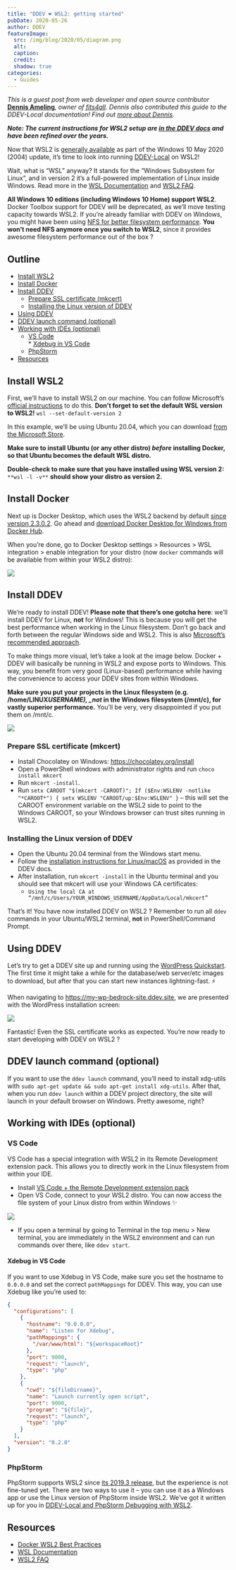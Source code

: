 ```yaml
---
title: "DDEV ❤️ WSL2: getting started"
pubDate: 2020-05-26
author: DDEV
featureImage:
  src: /img/blog/2020/05/diagram.png
  alt:
  caption:
  credit:
  shadow: true
categories:
  - Guides
---
```


_This is a guest post from web developer and open source contributor_ [**Dennis Ameling**](https://github.com/dennisameling)_, owner of_ [_fits4all_](https://github.com/fits4all)_. Dennis also contributed this guide to the DDEV-Local documentation! Find out_ [_more about Dennis_](https://twitter.com/dennisameling)_._

**_Note: The current instructions for WSL2 setup are [in the DDEV docs](https://ddev.readthedocs.io/en/latest/users/install/ddev-installation/#windows-wsl2) and have been refined over the years._**

Now that WSL2 is [generally available](https://devblogs.microsoft.com/commandline/wsl2-will-be-generally-available-in-windows-10-version-2004/) as part of the Windows 10 May 2020 (2004) update, it’s time to look into running [DDEV-Local](https://ddev.com/ddev-local/) on WSL2!

Wait, what is “WSL” anyway? It stands for the “Windows Subsystem for Linux”, and in version 2 it’s a full-powered implementation of Linux inside Windows. Read more in the [WSL Documentation](https://docs.microsoft.com/en-us/windows/wsl/) and [WSL2 FAQ](https://docs.microsoft.com/en-us/windows/wsl/wsl2-faq).

**All Windows 10 editions (including Windows 10 Home) support WSL2**. Docker Toolbox support for DDEV will be deprecated, as we’ll move testing capacity towards WSL2\. If you’re already familiar with DDEV on Windows, you might have been using [NFS for better filesystem performance](https://ddev.readthedocs.io/en/stable/users/performance/#windows-nfs-setup). **You won’t need NFS anymore once you switch to WSL2**, since it provides awesome filesystem performance out of the box ?

## Outline

- [Install WSL2](#install-wsl2)
- [Install Docker](#install-docker)
- [Install DDEV](#install-ddev)
  - [Prepare SSL certificate (mkcert)](#prepare-ssl-certificate)
  - [Installing the Linux version of DDEV](#installing-the-linux-version-of-ddev)
- [Using DDEV](#using-ddev)
- [DDEV launch command (optional) ](#ddev-launch)
- [Working with IDEs (optional) ](#working-with-ides)
  - [VS Code](#vs-code)  
     \* [Xdebug in VS Code](#xdebug-in-vs-code)
  - [PhpStorm](#phpstorm)
- [Resources](#resources)

## Install WSL2

First, we’ll have to install WSL2 on our machine. You can follow Microsoft’s [official instructions](https://docs.microsoft.com/en-us/windows/wsl/install-win10) to do this. **Don’t forget to set the default WSL version to WSL2!** `wsl --set-default-version 2`

In this example, we’ll be using Ubuntu 20.04, which you can download [from the Microsoft Store](https://www.microsoft.com/store/productId/9N6SVWS3RX71).

**Make sure to install Ubuntu (or any other distro) _before_ installing Docker, so that Ubuntu becomes the default WSL distro.**

**Double-check to make sure that you have installed using WSL version 2:** `**wsl -l -v**` **should show your distro as version 2\.**

## Install Docker

Next up is Docker Desktop, which uses the WSL2 backend by default [since version 2.3.0.2](https://docs.docker.com/docker-for-windows/release-notes/#docker-desktop-community-2302). Go ahead and [download Docker Desktop for Windows from Docker Hub](https://hub.docker.com/editions/community/docker-ce-desktop-windows/).

When you’re done, go to Docker Desktop settings > Resources > WSL integration > enable integration for your distro (now `docker` commands will be available from within your WSL2 distro):

![](/img/blog/2020/05/settings.png)

## Install DDEV

We’re ready to install DDEV! **Please note that there’s one gotcha here**: we’ll install DDEV for Linux, **not** for Windows! This is because you will get the best performance when working in the Linux filesystem. Don’t go back and forth between the regular Windows side and WSL2\. This is also [Microsoft’s recommended approach](https://docs.microsoft.com/en-us/windows/wsl/compare-versions#use-the-linux-file-system-for-faster-performance).

To make things more visual, let’s take a look at the image below. Docker + DDEV will basically be running in WSL2 and expose ports to Windows. This way, you benefit from very good (Linux-based) performance while having the convenience to access your DDEV sites from within Windows.

**Make sure you put your projects in the Linux filesystem (e.g. /home/LINUX*USERNAME), \_not* in the Windows filesystem (/mnt/c), for vastly superior performance.** You’ll be very, very disappointed if you put them on /mnt/c.

![](/img/blog/2020/05/diagram.png)

### Prepare SSL certificate (mkcert)

- Install Chocolatey on Windows: <https://chocolatey.org/install>
- Open a PowerShell windows with administrator rights and run `choco install mkcert`
- Run `mkcert -install`.
- Run `setx CAROOT "$(mkcert -CAROOT)"; If ($Env:WSLENV -notlike "*CAROOT*") { setx WSLENV "CAROOT/up:$Env:WSLENV" }` – this will set the CAROOT environment variable on the WSL2 side to point to the Windows CAROOT, so your Windows browser can trust sites running in WSL2.

### Installing the Linux version of DDEV

- Open the Ubuntu 20.04 terminal from the Windows start menu.
- Follow the [installation instructions for Linux/macOS](https://ddev.readthedocs.io/en/stable/#homebrewlinuxbrew-macoslinux) as provided in the DDEV docs.
- After installation, run `mkcert -install` in the Ubuntu terminal and you should see that mkcert will use your Windows CA certificates:
  - `Using the local CA at “/mnt/c/Users/YOUR_WINDOWS_USERNAME/AppData/Local/mkcert”`

That’s it! You have now installed DDEV on WSL2 ? Remember to run all `ddev` commands in your Ubuntu/WSL2 terminal, **not** in PowerShell/Command Prompt.

## Using DDEV

Let’s try to get a DDEV site up and running using the [WordPress Quickstart](https://ddev.readthedocs.io/en/latest/users/cli-usage/#wordpress-quickstart). The first time it might take a while for the database/web server/etc images to download, but after that you can start new instances lightning-fast. ⚡

When navigating to <https://my-wp-bedrock-site.ddev.site>, we are presented with the WordPress installation screen:

![](/img/blog/2020/05/wp-install.png)

Fantastic! Even the SSL certificate works as expected. You’re now ready to start developing with DDEV on WSL2 ?

## DDEV launch command (optional)

If you want to use the `ddev launch` command, you’ll need to install xdg-utils with `sudo apt-get update && sudo apt-get install xdg-utils`. After that, when you run `ddev launch` within a DDEV project directory, the site will launch in your default browser on Windows. Pretty awesome, right?

## Working with IDEs (optional)

### VS Code

VS Code has a special integration with WSL2 in its Remote Development extension pack. This allows you to directly work in the Linux filesystem from within your IDE.

- Install [VS Code + the Remote Development extension pack](https://code.visualstudio.com/docs/remote/wsl#%5Fgetting-started)
- Open VS Code, connect to your WSL2 distro. You can now access the file system of your Linux distro from within Windows ✨

![](/img/blog/2020/05/vs-code-wsl2-windows.jpg)

- If you open a terminal by going to Terminal in the top menu > New terminal, you are immediately in the WSL2 environment and can run commands over there, like `ddev start`.

#### Xdebug in VS Code

If you want to use Xdebug in VS Code, make sure you set the hostname to `0.0.0.0` and set the correct `pathMappings` for DDEV. This way, you can use Xdebug like you’re used to:

```json
{
  "configurations": [
    {
      "hostname": "0.0.0.0",
      "name": "Listen for Xdebug",
      "pathMappings": {
        "/var/www/html": "${workspaceRoot}"
      },
      "port": 9000,
      "request": "launch",
      "type": "php"
    },
    {
      "cwd": "${fileDirname}",
      "name": "Launch currently open script",
      "port": 9000,
      "program": "${file}",
      "request": "launch",
      "type": "php"
    }
  ],
  "version": "0.2.0"
}
```

### PhpStorm

PhpStorm supports WSL2 since [its 2019.3 release](https://blog.jetbrains.com/phpstorm/2019/11/phpstorm-2019-3-release/#wsl), but the experience is not fine-tuned yet. There are two ways to use it – you can use it as a Windows app or use the Linux version of PhpStorm inside WSL2. We’ve got it written up for you in [DDEV-Local and PhpStorm Debugging with WSL2](https://ddev.com/ddev-local/ddev-local-and-phpstorm-debugging-with-wsl2/).

## Resources

- [Docker WSL2 Best Practices](https://www.docker.com/blog/docker-desktop-wsl-2-best-practices/)
- [WSL Documentation](https://docs.microsoft.com/en-us/windows/wsl/)
- [WSL2 FAQ](https://docs.microsoft.com/en-us/windows/wsl/wsl2-faq)

